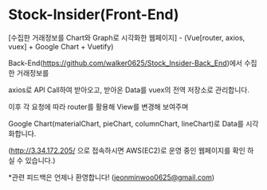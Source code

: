 # Stock-Insider(Front-End) 
[수집한 거래정보를 Chart와 Graph로 시각화한 웹페이지] - (Vue[router, axios, vuex] + Google Chart + Vuetify)

Back-End(https://github.com/walker0625/Stock_Insider-Back_End)에서 수집한 거래정보를

axios로 API Call하여 받아오고, 받아온 Data를 vuex의 전역 저장소로 관리합니다.

이후 각 요청에 따라 router를 활용해 View를 변경해 보여주며

Google Chart(materialChart, pieChart, columnChart, lineChart)로 Data를 시각화합니다.

(http://3.34.172.205/ 으로 접속하시면 AWS(EC2)로 운영 중인 웹페이지를 확인 하실 수 있습니다.)

*관련 피드백은 언제나 환영합니다! (jeonminwoo0625@gmail.com)

